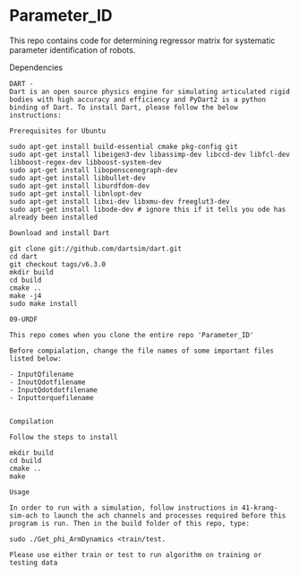 # Parameter_ID

This repo contains code for determining regressor matrix for systematic parameter identification of robots.

Dependencies

    DART - 
    Dart is an open source physics engine for simulating articulated rigid bodies with high accuracy and efficiency and PyDart2 is a python binding of Dart. To install Dart, please follow the below instructions:
    
    Prerequisites for Ubuntu

    sudo apt-get install build-essential cmake pkg-config git
    sudo apt-get install libeigen3-dev libassimp-dev libccd-dev libfcl-dev libboost-regex-dev libboost-system-dev
    sudo apt-get install libopenscenegraph-dev
    sudo apt-get install libbullet-dev
    sudo apt-get install liburdfdom-dev
    sudo apt-get install libnlopt-dev
    sudo apt-get install libxi-dev libxmu-dev freeglut3-dev
    sudo apt-get install libode-dev # ignore this if it tells you ode has already been installed
    
    Download and install Dart

    git clone git://github.com/dartsim/dart.git
    cd dart
    git checkout tags/v6.3.0
    mkdir build
    cd build
    cmake ..
    make -j4
    sudo make install
    
    09-URDF 
    
    This repo comes when you clone the entire repo 'Parameter_ID'
    
    Before compialation, change the file names of some important files listed below:
    
    - InputQfilename
    - InoutQdotfilename
    - InputQdotdotfilename
    - Inputtorquefilename
    
    
    Compilation

    Follow the steps to install

    mkdir build
    cd build
    cmake ..
    make

    Usage

    In order to run with a simulation, follow instructions in 41-krang-sim-ach to launch the ach channels and processes required before this program is run. Then in the build folder of this repo, type:
  
    sudo ./Get_phi_ArmDynamics <train/test.

    Please use either train or test to run algorithm on training or testing data
